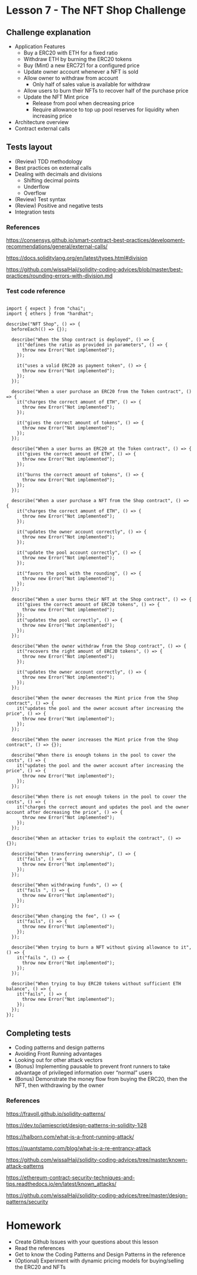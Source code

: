 # Lesson 7 - The NFT Shop Challenge
## Challenge explanation
* Application Features
  * Buy a ERC20 with ETH for a fixed ratio
  * Withdraw ETH by burning the ERC20 tokens
  * Buy (Mint) a new ERC721 for a configured price
  * Update owner account whenever a NFT is sold
  * Allow owner to withdraw from account
    * Only half of sales value is available for withdraw
  * Allow users to burn their NFTs to recover half of the purchase price
  * Update the NFT Mint price
    * Release from pool when decreasing price
    * Require allowance to top up pool reserves for liquidity when increasing price
* Architecture overview
* Contract external calls
## Tests layout
* (Review) TDD methodology
* Best practices on external calls
* Dealing with decimals and divisions
  * Shifting decimal points
  * Underflow
  * Overflow
* (Review) Test syntax
* (Review) Positive and negative tests
* Integration tests
### References
https://consensys.github.io/smart-contract-best-practices/development-recommendations/general/external-calls/

https://docs.soliditylang.org/en/latest/types.html#division

https://github.com/wissalHaji/solidity-coding-advices/blob/master/best-practices/rounding-errors-with-division.md
### Test code reference
<pre><code>
import { expect } from "chai";
import { ethers } from "hardhat";

describe("NFT Shop", () => {
  beforeEach(() => {});

  describe("When the Shop contract is deployed", () => {
    it("defines the ratio as provided in parameters", () => {
      throw new Error("Not implemented");
    });

    it("uses a valid ERC20 as payment token", () => {
      throw new Error("Not implemented");
    });
  });

  describe("When a user purchase an ERC20 from the Token contract", () => {
    it("charges the correct amount of ETH", () => {
      throw new Error("Not implemented");
    });

    it("gives the correct amount of tokens", () => {
      throw new Error("Not implemented");
    });
  });

  describe("When a user burns an ERC20 at the Token contract", () => {
    it("gives the correct amount of ETH", () => {
      throw new Error("Not implemented");
    });

    it("burns the correct amount of tokens", () => {
      throw new Error("Not implemented");
    });
  });

  describe("When a user purchase a NFT from the Shop contract", () => {
    it("charges the correct amount of ETH", () => {
      throw new Error("Not implemented");
    });

    it("updates the owner account correctly", () => {
      throw new Error("Not implemented");
    });

    it("update the pool account correctly", () => {
      throw new Error("Not implemented");
    });

    it("favors the pool with the rounding", () => {
      throw new Error("Not implemented");
    });
  });

  describe("When a user burns their NFT at the Shop contract", () => {
    it("gives the correct amount of ERC20 tokens", () => {
      throw new Error("Not implemented");
    });
    it("updates the pool correctly", () => {
      throw new Error("Not implemented");
    });
  });

  describe("When the owner withdraw from the Shop contract", () => {
    it("recovers the right amount of ERC20 tokens", () => {
      throw new Error("Not implemented");
    });

    it("updates the owner account correctly", () => {
      throw new Error("Not implemented");
    });
  });

  describe("When the owner decreases the Mint price from the Shop contract", () => {
    it("updates the pool and the owner account after increasing the price", () => {
      throw new Error("Not implemented");
    });
  });

  describe("When the owner increases the Mint price from the Shop contract", () => {});

  describe("When there is enough tokens in the pool to cover the costs", () => {
    it("updates the pool and the owner account after increasing the price", () => {
      throw new Error("Not implemented");
    });
  });

  describe("When there is not enough tokens in the pool to cover the costs", () => {
    it("charges the correct amount and updates the pool and the owner account after decreasing the price", () => {
      throw new Error("Not implemented");
    });
  });

  describe("When an attacker tries to exploit the contract", () => {});

  describe("When transferring ownership", () => {
    it("fails", () => {
      throw new Error("Not implemented");
    });
  });

  describe("When withdrawing funds", () => {
    it("fails ", () => {
      throw new Error("Not implemented");
    });
  });

  describe("When changing the fee", () => {
    it("fails", () => {
      throw new Error("Not implemented");
    });
  });

  describe("When trying to burn a NFT without giving allowance to it", () => {
    it("fails ", () => {
      throw new Error("Not implemented");
    });
  });

  describe("When trying to buy ERC20 tokens without sufficient ETH balance", () => {
    it("fails", () => {
      throw new Error("Not implemented");
    });
  });
});
</code></pre>
## Completing tests
* Coding patterns and design patterns
* Avoiding Front Running advantages
* Looking out for other attack vectors
* (Bonus) Implementing pausable to prevent front runners to take advantage of privileged information over “normal” users
* (Bonus) Demonstrate the money flow from buying the ERC20, then the NFT, then withdrawing by the owner
### References
https://fravoll.github.io/solidity-patterns/

https://dev.to/jamiescript/design-patterns-in-solidity-1i28

https://halborn.com/what-is-a-front-running-attack/

https://quantstamp.com/blog/what-is-a-re-entrancy-attack

https://github.com/wissalHaji/solidity-coding-advices/tree/master/known-attack-patterns

https://ethereum-contract-security-techniques-and-tips.readthedocs.io/en/latest/known_attacks/

https://github.com/wissalHaji/solidity-coding-advices/tree/master/design-patterns/security
# Homework
* Create Github Issues with your questions about this lesson
* Read the references
* Get to know the Coding Patterns and Design Patterns in the reference
* (Optional) Experiment with dynamic pricing models for buying/selling the ERC20 and NFTs
